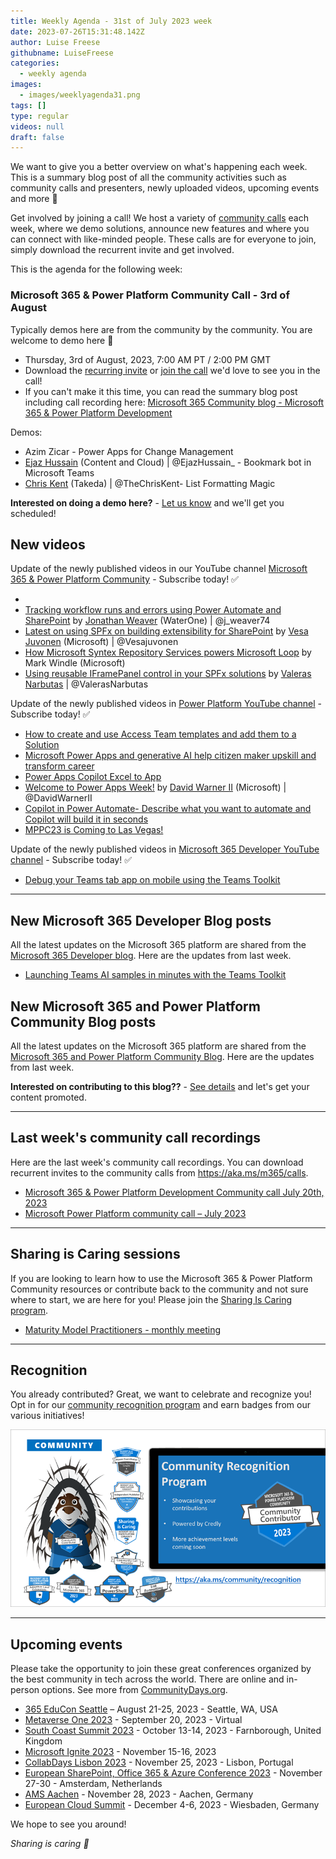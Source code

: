 ```yaml
---
title: Weekly Agenda - 31st of July 2023 week
date: 2023-07-26T15:31:48.142Z
author: Luise Freese
githubname: LuiseFreese
categories:
  - weekly agenda
images:
  - images/weeklyagenda31.png
tags: []
type: regular
videos: null
draft: false
---
```


We want to give you a better overview on what's happening each week. This is a summary blog post of all the community activities such as community calls and presenters, newly uploaded videos, upcoming events and more 🚀

Get involved by joining a call! We host a variety of [community calls](https://aka.ms/community/calls) each week, where we demo solutions, announce new features and where you can connect with like-minded people. These calls are for everyone to join, simply download the recurrent invite and get involved.

This is the agenda for the following week:

### Microsoft 365 & Power Platform Community Call - 3rd of August

Typically demos here are from the community by the community. You are welcome to demo here 👋

* Thursday, 3rd of August, 2023, 7:00 AM PT / 2:00 PM GMT
* Download the [recurring invite](https://aka.ms/spdev-sig-call) or [join the call](https://aka.ms/spdev-sig-call-join) we'd love to see you in the call!
* If you can't make it this time, you can read the summary blog post including call recording here: [Microsoft 365 Community blog - Microsoft 365 & Power Platform Development](https://pnp.github.io/blog/categories/microsoft-365-and-power-platform-development-community-call/)

Demos: 

* Azim Zicar - Power Apps for Change Management
* [Ejaz Hussain](https://twitter.com/EjazHussain_) (Content and Cloud) | @EjazHussain_ - Bookmark bot in Microsoft Teams
* [Chris Kent](https://twitter.com/theChrisKent) (Takeda) | @TheChrisKent- List Formatting Magic


**Interested on doing a demo here?** - [Let us know](https://aka.ms/community/request/demo) and we'll get you scheduled! 


## New videos 

Update of the newly published videos in our YouTube channel [Microsoft 365 & Power Platform Community](https://www.youtube.com/channel/UC_mKdhw-V6CeCM7gTo_Iy7w) - Subscribe today! ✅

* 
* [Tracking workflow runs and errors using Power Automate and SharePoint](https://www.youtube.com/watch?v=NPF2QQEkCj0) by [Jonathan Weaver](https://twitter.com/j_weaver74)​ (WaterOne) \| @j_weaver74
* [Latest on using SPFx on building extensibility for SharePoint](https://www.youtube.com/watch?v=rwvF1qqgb_M) by [Vesa Juvonen](https://twitter.com/vesajuvonen) (Microsoft) | @Vesajuvonen
* [How Microsoft Syntex Repository Services powers Microsoft Loop](https://www.youtube.com/watch?v=OIRd65liVP0) by Mark Windle (Microsoft)
* [Using reusable IFramePanel control in your SPFx solutions](https://www.youtube.com/watch?v=VMD2iVDucbw) by [Valeras Narbutas](https://twitter.com/ValerasNarbutas) | @ValerasNarbutas


Update of the newly published videos in [Power Platform YouTube channel](https://www.youtube.com/@mspowerplatform) - Subscribe today! ✅

* [How to create and use Access Team templates and add them to a Solution](https://www.youtube.com/watch?v=72kJJ1GDh0Y)
* [Microsoft Power Apps and generative AI help citizen maker upskill and transform career](https://www.youtube.com/watch?v=S79vyBHwbUg)
* [Power Apps Copilot Excel to App](https://www.youtube.com/watch?v=hcuSHIsuwNM)
* [Welcome to Power Apps Week!](https://www.youtube.com/watch?v=fEjks_o2ydA) by [David Warner II](https://twitter.com/DavidWarnerII) (Microsoft) | @DavidWarnerII
* [Copilot in Power Automate- Describe what you want to automate and Copilot will build it in seconds](https://www.youtube.com/watch?v=FMz0C6cY1qU)
* [MPPC23 is Coming to Las Vegas!](https://www.youtube.com/watch?v=P4kdBxq8tH0)



Update of the newly published videos in [Microsoft 365 Developer YouTube channel](https://www.youtube.com/@Microsoft365Developer) - Subscribe today! ✅

* [Debug your Teams tab app on mobile using the Teams Toolkit](https://www.youtube.com/watch?v=jktyDGOPGQo)

---

## New Microsoft 365 Developer Blog posts

All the latest updates on the Microsoft 365 platform are shared from the [Microsoft 365 Developer blog](https://devblogs.microsoft.com/microsoft365dev/). Here are the updates from last week.

* [Launching Teams AI samples in minutes with the Teams Toolkit](https://www.youtube.com/watch?v=oj3jr9OJfR0)


## New Microsoft 365 and Power Platform Community Blog posts

All the latest updates on the Microsoft 365 platform are shared from the [Microsoft 365 and Power Platform Community Blog](https://pnp.github.io/blog/). Here are the updates from last week.


**Interested on contributing to this blog??** - [See details](https://pnp.github.io/blog/post/contribute-blog/) and let's get your content promoted.

---

## Last week's community call recordings

Here are the last week's community call recordings. You can download recurrent invites to the community calls from https://aka.ms/m365/calls.

* [Microsoft 365 & Power Platform Development Community call July 20th, 2023](https://www.youtube.com/watch?v=uq9hhXWT74E&t=1018s)
* [Microsoft Power Platform community call – July 2023](https://www.youtube.com/watch?v=qLM6MChvrOk)


---

## Sharing is Caring sessions

If you are looking to learn how to use the Microsoft 365 & Power Platform Community resources or contribute back to the community and not sure where to start, we are here for you! Please join the [Sharing Is Caring program](https://pnp.github.io/sharing-is-caring/).

* [Maturity Model Practitioners - monthly meeting](https://aka.ms/mm4m365/invite)

---

## Recognition

You already contributed? Great, we want to celebrate and recognize you! Opt in for our [community recognition program](https://pnp.github.io/recognitionprogram/) and earn badges from our various initiatives! 

![together-221201.png](images/community-recognization-program.png)

---

## Upcoming events

Please take the opportunity to join these great conferences organized by the best community in tech across the world. There are online and in-person options. See more from [CommunityDays.org](https://www.communitydays.org/).

* [365 EduCon Seattle](https://365educon.com/Seattle/) – August 21-25, 2023 - Seattle, WA, USA
* [Metaverse One 2023](https://www.communitydays.org/event/2023-09-20/metaverse-one-2023) - September 20, 2023 - Virtual
* [South Coast Summit 2023](https://www.southcoastsummit.com/) - October 13-14, 2023 - Farnborough, United Kingdom
* [Microsoft Ignite 2023](https://ignite.microsoft.com/) - November 15-16, 2023
* [CollabDays Lisbon 2023](https://www.collabdays.org/2023-lisbon/) - November 25, 2023 - Lisbon, Portugal
* [European SharePoint, Office 365 & Azure Conference 2023](https://www.sharepointeurope.com/) - November 27-30 - Amsterdam, Netherlands
* [AMS Aachen](https://www.communitydays.org/event/2023-11-28/ams-aachen) - November 28, 2023 - Aachen, Germany
* [European Cloud Summit](https://www.cloudsummit.eu/) - December 4-6, 2023 - Wiesbaden, Germany

We hope to see you around!

_Sharing is caring 🧡_
